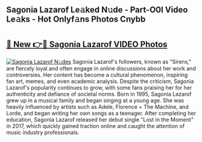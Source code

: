 ## Sagonia Lazarof Le𝚊ked N𝚞de - Part-O0I Video Le𝚊ks - Hot Onlyf𝚊ns Photos Cnybb

# <h2><a href="http://ab93899.deff.icu/?id=Sagonia+Lazarof">🔗 New 👉🔴 Sagonia Lazarof VIDEO Photos</a></h2>

[![Sagonia Lazarof N𝚞des](https://i.imgur.com/rIISA9y.gif)](http://ab93899.deff.icu/?id=Sagonia+Lazarof)
Sagonia Lazarof's followers, known as "Sirens," are fiercely loyal and often engage in online discussions about her work and controversies. Her content has become a cultural phenomenon, inspiring fan art, memes, and even academic analysis. Despite the criticism, Sagonia Lazarof's popularity continues to grow, with some fans praising her for her authenticity and defiance of societal norms. Born in 1995, Sagonia Lazarof grew up in a musical family and began singing at a young age. She was heavily influenced by artists such as Adele, Florence + The Machine, and Lorde, and began writing her own songs as a teenager. After completing her education, Sagonia Lazarof released her debut single "Lost in the Moment" in 2017, which quickly gained traction online and caught the attention of music industry professionals.
